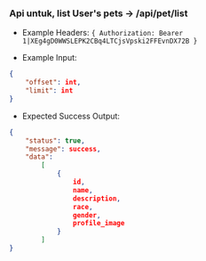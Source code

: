 ### Api untuk, list User's pets -> /api/pet/list

- Example Headers: `{ Authorization: Bearer 1|XEg4gD0WWSLEPK2CBq4LTCjsVpski2FFEvnDX72B }`

- Example Input: 

```json
{ 
    "offset": int, 
    "limit": int 
}
```

- Expected Success Output: 

```json
{ 
    "status": true, 
    "message": success, 
    "data": 
        [ 
            { 
                id, 
                name, 
                description, 
                race, 
                gender, 
                profile_image 
            } 
        ]
}
```